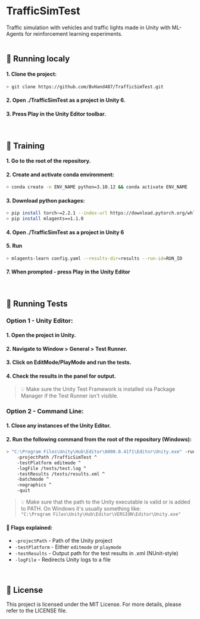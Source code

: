 # TrafficSimTest

Traffic simulation with vehicles and traffic lights made in Unity with ML-Agents for reinforcement learning experiments.
<br/>
<br/>

## 🚀 Running localy

#### 1. Clone the project:

```bash
> git clone https://github.com/BvHand487/TrafficSimTest.git
```

#### 2. Open ./TrafficSimTest as a project in Unity 6.

#### 3. Press Play in the Unity Editor toolbar.
<br/>

## 🧠 Training

#### 1. Go to the root of the repository.

#### 2. Create and activate conda environment:

```bash
> conda create -n ENV_NAME python=3.10.12 && conda activate ENV_NAME
```

#### 3. Download python packages:

```bash
> pip install torch~=2.2.1 --index-url https://download.pytorch.org/whl/cu121
> pip install mlagents==1.1.0
```

#### 4. Open ./TrafficSimTest as a project in Unity 6

#### 5. Run
```bash
> mlagents-learn config.yaml --results-dir=results --run-id=RUN_ID
```

#### 7. When prompted - press Play in the Unity Editor
<br/>

## 🧪 Running Tests

### Option 1 - Unity Editor:
#### 1. Open the project in Unity.
#### 2. Navigate to Window > General > Test Runner.
#### 3. Click on EditMode/PlayMode and run the tests.
#### 4. Check the results in the panel for output.

> 💡 Make sure the Unity Test Framework is installed via Package Manager if the Test Runner isn't visible.  


### Option 2 - Command Line:

#### 1. Close any instances of the Unity Editor.
#### 2. Run the following command from the root of the repository (Windows):

```bash
> "C:\Program Files\Unity\Hub\Editor\6000.0.41f1\Editor\Unity.exe" -runTests ^
    -projectPath /TrafficSimTest ^
    -testPlatform editmode ^
    -logFile /tests/test.log ^
    -testResults /tests/results.xml ^
    -batchmode ^
    -nographics ^
    -quit
```

> 💡 Make sure that the path to the Unity executable is valid or is added to PATH. On Windows it's usually something like:<br/>
```"C:\Program Files\Unity\Hub\Editor\VERSION\Editor\Unity.exe"```

#### 📌 Flags explained:
* ```-projectPath``` - Path of the Unity project
* ```-testPlatform``` - Either ```editmode``` or ```playmode```
* ```-testResults``` - Output path for the test results in .xml (NUnit-style)
* ```-logFile``` - Redirects Unity logs to a file
<br/>

## 📄 License
This project is licensed under the MIT License. For more details, please refer to the LICENSE file.
